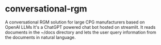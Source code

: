 # conversational-rgm
A conversational RGM solution for large CPG manufacturers based on OpenAI LLMs
It's a ChatGPT powered chat bot hosted on streamlit. It reads documents in the ~/docs directory and lets the user query information from the documents in natural language.
